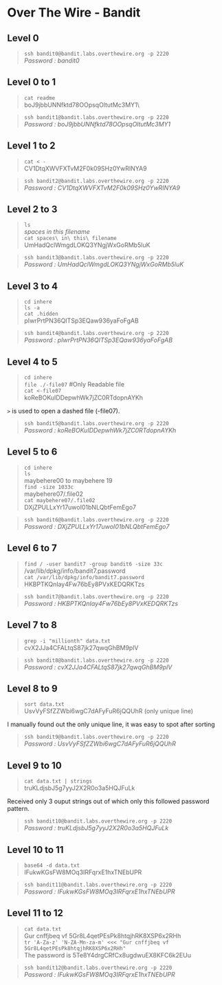 # **Over The Wire - Bandit**
## Level 0
>```ssh bandit0@bandit.labs.overthewire.org -p 2220```\
>*Password : bandit0*

## Level 0 to 1
>```cat readme``` \
>boJ9jbbUNNfktd78OOpsqOltutMc3MY1\

>```ssh bandit1@bandit.labs.overthewire.org -p 2220```\
>*Password : boJ9jbbUNNfktd78OOpsqOltutMc3MY1*

## Level 1 to 2
>```cat < -```\
>CV1DtqXWVFXTvM2F0k09SHz0YwRINYA9

>```ssh bandit2@bandit.labs.overthewire.org -p 2220```\
>*Password : CV1DtqXWVFXTvM2F0k09SHz0YwRINYA9*

## Level 2 to 3
>```ls```\
>*spaces in this filename*\
>```cat spaces\ in\ this\ filename```\
>UmHadQclWmgdLOKQ3YNgjWxGoRMb5luK

>```ssh bandit3@bandit.labs.overthewire.org -p 2220```\
>*Password : UmHadQclWmgdLOKQ3YNgjWxGoRMb5luK*

## Level 3 to 4
>```cd inhere```\
>```ls -a```\
>```cat .hidden```\
>pIwrPrtPN36QITSp3EQaw936yaFoFgAB

>```ssh bandit4@bandit.labs.overthewire.org -p 2220```\
>*Password : pIwrPrtPN36QITSp3EQaw936yaFoFgAB*

## Level 4 to 5
>```cd inhere```\
>```file ./-file07```            #Only Readable file\
>```cat <-file07```\
>koReBOKuIDDepwhWk7jZC0RTdopnAYKh

```>``` is used to open a dashed file (-file07).
>```ssh bandit5@bandit.labs.overthewire.org -p 2220```\
>*Password : koReBOKuIDDepwhWk7jZC0RTdopnAYKh*

## Level 5 to 6
>```cd inhere```\
>```ls```   
>maybehere00 to maybehere 19           
>```find -size 1033c```\
>maybehere07/.file02\
>```cat maybehere07/.file02```\
>DXjZPULLxYr17uwoI01bNLQbtFemEgo7

>```ssh bandit6@bandit.labs.overthewire.org -p 2220```\
>*Password : DXjZPULLxYr17uwoI01bNLQbtFemEgo7*

## Level 6 to 7
>```find / -user bandit7 -group bandit6 -size 33c```\
>/var/lib/dpkg/info/bandit7.password\
>```cat /var/lib/dpkg/info/bandit7.password```   
>HKBPTKQnIay4Fw76bEy8PVxKEDQRKTzs


>```ssh bandit7@bandit.labs.overthewire.org -p 2220```\
>*Password : HKBPTKQnIay4Fw76bEy8PVxKEDQRKTzs*

## Level 7 to 8
>```grep -i "millionth" data.txt```\
>cvX2JJa4CFALtqS87jk27qwqGhBM9plV

>```ssh bandit8@bandit.labs.overthewire.org -p 2220```\
>*Password : cvX2JJa4CFALtqS87jk27qwqGhBM9plV*

## Level 8 to 9
>```sort data.txt```\
>UsvVyFSfZZWbi6wgC7dAFyFuR6jQQUhR   (only unique line)

I manually found out the only unique line, it was easy to spot after sorting
>```ssh bandit9@bandit.labs.overthewire.org -p 2220```\
>*Password : UsvVyFSfZZWbi6wgC7dAFyFuR6jQQUhR*

## Level 9 to 10
>```cat data.txt | strings```\
>truKLdjsbJ5g7yyJ2X2R0o3a5HQJFuLk

Received only 3 ouput strings out of which only this followed password pattern. 
>```ssh bandit10@bandit.labs.overthewire.org -p 2220```\
>*Password : truKLdjsbJ5g7yyJ2X2R0o3a5HQJFuLk*

## Level 10 to 11
>```base64 -d data.txt```\
>IFukwKGsFW8MOq3IRFqrxE1hxTNEbUPR

>```ssh bandit11@bandit.labs.overthewire.org -p 2220```\
>*Password : IFukwKGsFW8MOq3IRFqrxE1hxTNEbUPR*

## Level 11 to 12
>```cat data.txt```\
>Gur cnffjbeq vf 5Gr8L4qetPEsPk8htqjhRK8XSP6x2RHh\
>```tr 'A-Za-z' 'N-ZA-Mn-za-m' <<< "Gur cnffjbeq vf 5Gr8L4qetPEsPk8htqjhRK8XSP6x2RHh"```\
>The password is 5Te8Y4drgCRfCx8ugdwuEX8KFC6k2EUu

>```ssh bandit12@bandit.labs.overthewire.org -p 2220```\
>*Password : IFukwKGsFW8MOq3IRFqrxE1hxTNEbUPR*
